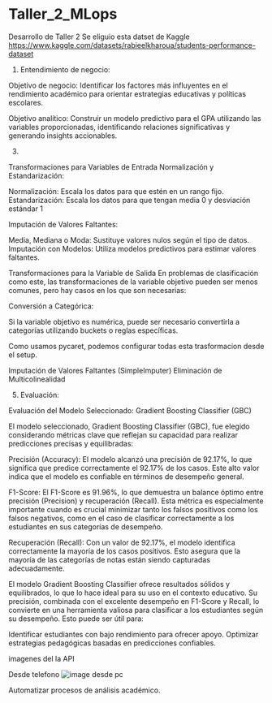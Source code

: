 # Taller_2_MLops
Desarrollo de Taller 2
Se eliguio esta datset de Kaggle https://www.kaggle.com/datasets/rabieelkharoua/students-performance-dataset

1. Entendimiento de negocio:

Objetivo de negocio: Identificar los factores más influyentes en el rendimiento académico  para orientar estrategias educativas y políticas escolares.

Objetivo analítico: Construir un modelo predictivo para el GPA utilizando las variables proporcionadas, identificando relaciones significativas y generando insights accionables.


3.

Transformaciones para Variables de Entrada
Normalización y Estandarización:

Normalización: Escala los datos para que estén en un rango fijo.
Estandarización: Escala los datos para que tengan media 0 y desviación estándar 1

Imputación de Valores Faltantes:

Media, Mediana o Moda: Sustituye valores nulos según el tipo de datos.
Imputación con Modelos: Utiliza modelos predictivos para estimar valores faltantes.

Transformaciones para la Variable de Salida 
En problemas de clasificación como este, las transformaciones de la variable objetivo pueden ser menos comunes, pero hay casos en los que son necesarias:

Conversión a Categórica:

Si la variable objetivo es numérica, puede ser necesario convertirla a categorías utilizando buckets o reglas específicas.


Como usamos pycaret, podemos configurar todas esta trasformacion desde el setup.

Imputación de Valores Faltantes (SimpleImputer)
Eliminación de Multicolinealidad

5. Evaluación:



Evaluación del Modelo Seleccionado: Gradient Boosting Classifier (GBC)

El modelo seleccionado, Gradient Boosting Classifier (GBC), fue elegido considerando métricas clave que reflejan su capacidad para realizar predicciones precisas y equilibradas:

Precisión (Accuracy):
El modelo alcanzó una precisión de 92.17%, lo que significa que predice correctamente el 92.17% de los casos. Este alto valor indica que el modelo es confiable en términos de desempeño general.

F1-Score:
El F1-Score es 91.96%, lo que demuestra un balance óptimo entre precisión (Precision) y recuperación (Recall). Esta métrica es especialmente importante cuando es crucial minimizar tanto los falsos positivos como los falsos negativos, como en el caso de clasificar correctamente a los estudiantes en sus categorías de desempeño.

Recuperación (Recall):
Con un valor de 92.17%, el modelo identifica correctamente la mayoría de los casos positivos. Esto asegura que la mayoría de las categorías de notas están siendo capturadas adecuadamente.

El modelo Gradient Boosting Classifier ofrece resultados sólidos y equilibrados, lo que lo hace ideal para su uso en el contexto educativo. Su precisión, combinada con el excelente desempeño en F1-Score y Recall, lo convierte en una herramienta valiosa para clasificar a los estudiantes según su desempeño. Esto puede ser útil para:

Identificar estudiantes con bajo rendimiento para ofrecer apoyo.
Optimizar estrategias pedagógicas basadas en predicciones confiables.


imagenes del la API

Desde telefono 
![image](https://github.com/user-attachments/assets/539e43c5-ef54-4124-80bc-a4e8e52ed45b)
desde pc 






Automatizar procesos de análisis académico.
   
